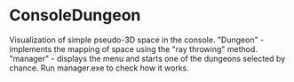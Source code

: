 # ConsoleDungeon
Visualization of simple pseudo-3D space in the console.
"Dungeon" - implements the mapping of space using the "ray throwing" method.
"manager" - displays the menu and starts one of the dungeons selected by chance.
Run manager.exe to check how it works.

